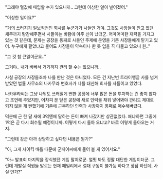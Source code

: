 "그래야 헐값에 매입할 수가 있으니까.. 그런데 이상한 일이 벌어졌어."

"이상한 일이요?"

"거의 쓰러지기 일보직전인 회사를 누군가가 사들인 거야. 그것도 사장들이 안고 있던 채무까지 탕감해주면서 사들이는 바람에 아주 신이 났더군. 어마어마한 재력을 가지고 있는 것 같은데, 문제는 공장을 통째로 사들인 주제에 운영을 기존 사장들에게 맡기고 있어. 누구에게 팔았냐고 물어도 사장들이 약속이나 한 듯 입을 꾹 다물고 있으니 원.."

"그 것 참 큰일이군요.."

그거야.. 내가 바빠서 거기까지 관리 할 수는 없으니까..

사실 공장의 사장들조차 나를 만난 것은 아니었다. 모든 건 지난번 트라이앵글 사를 넘겨받았던 법률 사무소의 나카무라 변호사가 나를 대신해 회사를 사들이고 있었다.

나카무라씨는 그냥 나둬도 쓰러질게 뻔한 공장에 너무 많은 돈을 투자하는 건 좋지 않다고 조언해 주었지만, 어차피 문 닫은 공장에 새로 인력을 채워 넣어봐야 관리도 제대로 되지 않을 게 뻔했기에 기존에 근무하던 인력과 사장까지 통째로 매수해버렸다.

덕분에 근 한 달 새에 3억엔에 달하는 돈이 빠져 나갔지만 상관없었다. 왜냐하면 그중에 1억은 곧 다시 회수될 예정이니까. 어떻게 다시 돌아 오냐고? 바로 이렇게 돌아오는 거지.

"그런데 강군 아까 상담하고 싶다던 내용은 뭔가?"

"아, 그게 사이킥 배틀 때문에 군페이씨에게 물어 볼 게 있어서요."

"아~ 발표회 마지막을 장식했던 게임 말이로군. 얼핏 봐도 정말 대단한 게임이더군. 그런데 개발실 직원들 말로는 현재 패밀리에서 절대 구동이 불가능 하다고 장담 하던데, 사실 인가?"